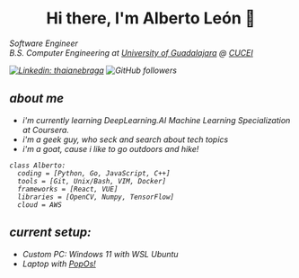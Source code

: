 <h1 align="center"> Hi there, I'm Alberto León 👋</h1>

<p><em>Software Engineer 
</br><em>B.S. Computer Engineering at <a href="http://www.udg.mx/en">University of Guadalajara</a> @ <a href="http://www.cucei.udg.mx/es/acerca-de">CUCEI</a> </p>

[![Linkedin: thaianebraga](https://img.shields.io/badge/-AlbertoLeon-blue?style=flat-square&logo=Linkedin&logoColor=white&link=https://www.linkedin.com/in/alberto-le%C3%B3n/)](https://www.linkedin.com/in/alberto-le%C3%B3n/)
![GitHub followers](https://img.shields.io/github/followers/leftyjaal?label=Follow&style=social)
  
## about me

* i'm currently learning DeepLearning.AI Machine Learning Specialization at Coursera.
* i'm a geek guy, who seck and search about tech topics
* i'm a goat, cause i like to go outdoors and hike!

```{python}
class Alberto:
  coding = [Python, Go, JavaScript, C++]
  tools = [Git, Unix/Bash, VIM, Docker]
  frameworks = [React, VUE]
  libraries = [OpenCV, Numpy, TensorFlow]
  cloud = AWS
``` 
  
## current setup:

* Custom PC: Windows 11 with WSL Ubuntu
* Laptop with [PopOs!](https://pop.system76.com/)
